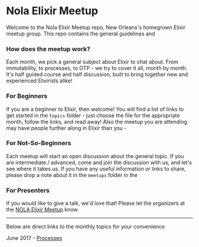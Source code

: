 # Nola Elixir Meetup

Welcome to the Nola Elixir Meetup repo, New Orleans's homegrown Elixir meetup group.  This repo contains the general guidelines and 

### How does the meetup work?

Each month, we pick a general subject about Elixir to chat about. From immutability, to processes, to OTP - we try to cover it all, month by month.  It's half guided course and half discussion, built to bring together new and experienced Elixirists alike!

### For Beginners

If you are a beginner to Elixir, then welcome! You will find a list of links to get started in the `topics` folder - just choose the file for the appropriate month, follow the links, and read away! Also the meetup you are attending may have people further along in Elixir than you - 

### For Not-So-Beginners

Each meetup will start an open discussion about the general topic.  If you are intermediate / advanced, come and join the discussion with us, and let's see where it takes us.  If you have any useful information or links to share, please drop a note about it in the `meetups` folder in the 

### For Presenters

If you would like to give a talk, we'd love that!  Please let the organizers at the [NOLA Elixir Meetup](https://www.meetup.com/Nola-Elixir-Meetup/) know. 

---

Below are direct links to the monthly topics for your convenience 

June 2017 - [Processes](topics/Processes.md)
